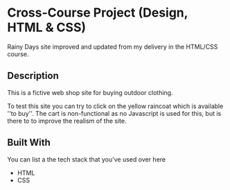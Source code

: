 # Cross-Course Project (Design, HTML & CSS)

Rainy Days site improved and updated from my delivery in the HTML/CSS course. 

## Description

This is a fictive web shop site for buying outdoor clothing.

To test this site you can try to click on the yellow raincoat which is available ''to buy''.
The cart is non-functional as no Javascript is used for this, but is there to to improve the realism of the site.

## Built With

You can list a the tech stack that you've used over here

- HTML
- CSS